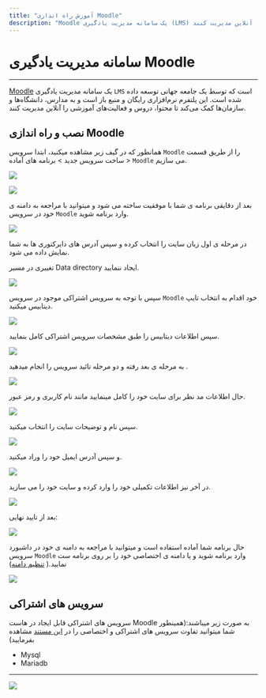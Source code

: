 ```yaml
---
title: "آموزش راه اندازی Moodle"
description: "Moodle یک سامانه مدیریت یادگیری (LMS) است که توسط یک جامعه جهانی توسعه داده شده است. این پلتفرم نرم‌افزاری رایگان و منبع باز است و به مدارس، دانشگاه‌ها و سازمان‌ها کمک می‌کند تا محتوا، دروس و فعالیت‌های آموزشی را آنلاین مدیریت کنند."
---
```


# سامانه مدیریت یادگیری Moodle
---

[Moodle](https://chabokan.net/services/moodle/) یک سامانه مدیریت یادگیری `LMS` است که توسط یک جامعه جهانی توسعه داده شده است. این پلتفرم نرم‌افزاری رایگان و منبع باز است و به مدارس، دانشگاه‌ها و سازمان‌ها کمک می‌کند تا محتوا، دروس و فعالیت‌های آموزشی را آنلاین مدیریت کنند. 

## نصب و راه اندازی Moodle

همانطور که در گیف زیر مشاهده میکنید، ابتدا سرویس `Moodle` را از طریق قسمت ساخت سرویس جدید > برنامه های آماده > `Moodle` می سازیم.

![](https://s1.chabokan.net/docs/gifs/soketi-install.gif)

![](https://s1.chabokan.net/docs/images/moodle-platform-docs-1.jpg)

بعد از دقایقی برنامه ی شما با موفقیت ساخته می شود و میتوانید با مراجعه به دامنه ی خود در سرویس `Moodle` وارد برنامه شوید.

![](https://s1.chabokan.net/docs/images/moodle-platform-docs-2.jpg)

در مرحله ی اول زبان سایت را انتخاب کرده و سپس آدرس های دایرکتوری ها به شما نمایش داده می شود.

تغییری در مسیر Data directory ایجاد ننمایید.

![](https://s1.chabokan.net/docs/images/moodle_2.jpg)

سپس با توجه به سرویس اشتراکی موجود در سرویس `Moodle` خود اقدام به انتخاب تایپ دیتابیس میکنید.

![](https://s1.chabokan.net/docs/images/moodle_3.jpg)

سپس اطلاعات دیتابیس را طبق مشخصات سرویس اشتراکی کامل بنمایید.

![](https://s1.chabokan.net/docs/images/moodle_4.jpg)

به مرحله ی بعد رفته و دو مرحله تائید سرویس را انجام میدهید .

![](https://s1.chabokan.net/docs/images/moodle_5.jpg)

حال اطلاعات مد نظر برای سایت خود را کامل مینمایید مانند نام کاربری و رمز عبور.

![](https://s1.chabokan.net/docs/images/moodle_6.jpg)

سپس نام و توضیحات سایت را انتخاب میکنید.

![](https://s1.chabokan.net/docs/images/moodle_7.jpg)

و سپس آدرس ایمیل خود را وراد میکنید.

![](https://s1.chabokan.net/docs/images/moodle_8.jpg)

در آخر نیز اطلاعات تکمیلی خود را وارد کرده و سایت خود را می سازید.

![](https://s1.chabokan.net/docs/images/moodle_9.jpg)

بعد از تایید نهایی:

![](https://s1.chabokan.net/docs/images/moodle_10.jpg)

حال برنامه شما آماده استفاده است و میتوانید با مراجعه به دامنه ی خود در داشبورد سرویس `Moodle` وارد برنامه شوید و یا دامنه ی اختصاصی خود را بر روی برنامه ست نمایید.( [تنظیم دامنه](https://docs.chabokan.net/features/domains/))

![](https://s1.chabokan.net/docs/images/moodle_11.jpg)

## سرویس های اشتراکی

سرویس های اشتراکی قابل ایجاد در هاست Moodle به صورت زیر میباشند:(همینطور شما میتوانید تفاوت سرویس های اشتراکی و اختصاصی را در [این مستند](https://docs.chabokan.net/general-tips/share-db-vs-dedicated-db/) مشاهده بفرمایید)

- Mysql
- Mariadb

---
<a href="https://hub.chabokan.net/fa/services/create/moodle" ><img src="https://s1.chabokan.net/docs/images/moodle-banner.png" /></a>